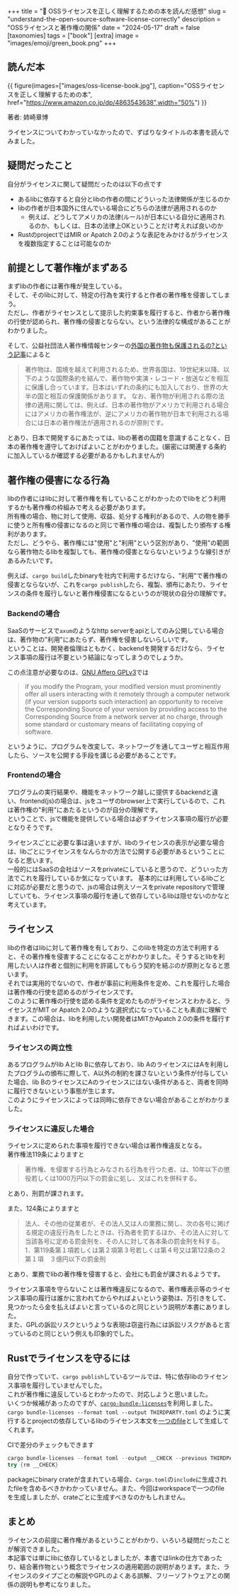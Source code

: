 +++
title = "📗 OSSライセンスを正しく理解するための本を読んだ感想"
slug = "understand-the-open-source-software-license-correctly"
description = "OSSライセンスと著作権の関係"
date = "2024-05-17"
draft = false
[taxonomies]
tags = ["book"]
[extra]
image = "images/emoji/green_book.png"
+++

## 読んだ本

{{ figure(images=["images/oss-license-book.jpg"], caption="OSSライセンスを正しく理解するための本", href="https://www.amazon.co.jp/dp/4863543638",width="50%") }}

著者: 姉崎章博

ライセンスについてわかっていなかったので、ずばりなタイトルの本書を読んでみました。

## 疑問だったこと

自分がライセンスに関して疑問だったのは以下の点です

* あるlibに依存すると自分とlibの作者の間にどういった法律関係が生じるのか
* libの作者が日本国外に住んでいる場合にどちらの法律が適用されるのか
  * 例えば、どうしてアメリカの法律(ルール)が日本にいる自分に適用されるのか、もしくは、日本の法律上OKということだけ考えれば良いのか
* RustのprojectではMIR or Apatch 2.0のような表記をみかけるがライセンスを複数指定することは可能なのか


## 前提として著作権がまずある

まずlibの作者には著作権が発生している。  
そして、そのlibに対して、特定の行為を実行すると作者の著作権を侵害してしまう。  
ただし、作者がライセンスとして提示した約束事を履行すると、作者から著作権の行使が認められ、著作権の侵害とならない。という法律的な構成があることがわかりました。  

そして、公益社団法人著作権情報センターの[外国の著作物も保護されるの?という記事](https://www.cric.or.jp/qa/hajime/hajime5.html)によると


> 著作物は、国境を越えて利用されるため、世界各国は、19世紀末以降、以下のような国際条約を結んで、著作物や実演・レコード・放送などを相互に保護し合っています。日本はいずれの条約にも加入しており、世界の大半の国と相互の保護関係があります。
なお、著作物が利用される際の法律の適用に関しては、例えば、日本の著作物がアメリカで利用される場合にはアメリカの著作権法が、逆にアメリカの著作物が日本で利用される場合には日本の著作権法が適用されるのが原則です。

とあり、日本で開発するにあたっては、libの著者の国籍を意識することなく、日本の著作権を遵守しておけばよいことがわかりました。(厳密には関連する条約に加入しているか確認する必要があるかもしれませんが)


## 著作権の侵害になる行為

libの作者にはlibに対して著作権を有していることがわかったのでlibをどう利用するかも著作権の枠組みで考える必要があります。  
所有権の場合、物に対して使用、収益、処分する権利があるので、人の物を勝手に使うと所有権の侵害になるのと同じで著作権の場合は、複製したり頒布する権利があります。  
ただし、どうやら、著作権には"使用"と"利用"という区別があり、"使用"の範囲なら著作物たるlibを複製しても、著作権の侵害とならないというような線引きがあるみたいです。  

例えば、`cargo build`したbinaryを社内で利用するだけなら、"利用"で著作権の侵害とならないが、これを`cargo publish`したら、複製、頒布にあたり、ライセンスの条件を履行しないと著作権侵害になるというのが現状の自分の理解です。  

### Backendの場合

SaaSのサービスで`axum`のようなhttp serverをapiとしてのみ公開している場合は、著作物の"利用"にあたらず、著作権を侵害しないらしいです。  
ということは、開発者倫理はともかく、backendを開発するだけなら、ライセンス事項の履行は不要という結論になってしまうのでしょうか。  

この点注意が必要なのは、[GNU Affero GPLv3](https://www.gnu.org/licenses/agpl-3.0.en.html)では

> if you modify the Program, your modified version must prominently offer all users interacting with it remotely through a computer network (if your version supports such interaction) an opportunity to receive the Corresponding Source of your version by providing access to the Corresponding Source from a network server at no charge, through some standard or customary means of facilitating copying of software.

というように、プログラムを改変して、ネットワーグを通してユーザと相互作用したら、ソースを公開する手段を講じる必要があることです。


### Frontendの場合

プログラムの実行結果や、機能をネットワーク越しに提供するbackendと違い、frontend(js)の場合は、jsをユーザのbrowser上で実行しているので、これは著作権の"利用"にあたるというのが自分の理解です。  
ということで、jsで機能を提供している場合は必ずライセンス事項の履行が必要となりそうです。　　

ライセンスごとに必要な事は違いますが、libのライセンスの表示が必要な場合は、libごとにライセンスをなんらかの方法で公開する必要があるということになると思います。  
一般的にはSaaSの会社はソースをprivateにしていると思うので、どういった方法でこれを履行しているか気になっています。  基本的には利用しているlibごとに対応が必要だと思うので、jsの場合は例えソースをprivate repositoryで管理していても、ライセンス事項の履行を通して依存しているlibは隠せないのかなと考えています。


## ライセンス

libの作者はlibに対して著作権を有しており、このlibを特定の方法で利用すると、その著作権を侵害することになることがわかりました。そうするとlibを利用したい人は作者と個別に利用を許諾してもらう契約を結ぶのが原則となると思います。  
それでは実用的でないので、作者が事前に利用条件を定め、これを履行した場合は著作権の行使を認めるのがライセンスです。  
このように著作権の行使を認める条件を定めたものがライセンスとわかると、ライセンスがMIT or Apatch 2.0のような選択式になっていることも素直に理解できます。この場合は、libを利用したい開発者はMITかApatch 2.0の条件を履行すればよいわけです。　　

### ライセンスの両立性

あるプログラムがlib Aとlib Bに依存しており、lib AのライセンスにはAを利用したプログラムの頒布に際して、A以外の制約を課さないという条件が付与していた場合、lib BのライセンスにAのライセンスにはない条件があると、両者を同時に履行できないという事態が生じます。  
このようにライセンスによっては同時に依存できない場合があることがわかりました。


### ライセンスに違反した場合

ライセンスに定められた事項を履行できない場合は著作権違反となる。  
著作権法119条によりますと

> 著作権、を侵害する行為とみなされる行為を行つた者、は、10年以下の懲役若しくは1000万円以下の罰金に処し、又はこれを併科する。

とあり、刑罰が課されます。

また、124条によりますと

> 法人、その他の従業者が、その法人又は人の業務に関し、次の各号に掲げる規定の違反行為をしたときは、行為者を罰するほか、その法人に対して当該各号に定める罰金刑を、その人に対して各本条の罰金刑を科する。
  1．第119条第１項若しくは第２項第３号若しくは第４号又は第122条の２第１項　３億円以下の罰金刑

とあり、業務でlibの著作権を侵害すると、会社にも罰金が課されるようです。  

ライセンス事項を守らないことは著作権違反になるので、著作権表示等のライセンス事項の履行は誰かに言われてからやればよいという姿勢は、万引きをして、見つかったら金を払えばよいと言っているのと同じという説明が本書にありました。  
また、GPLの訴訟リスクというような表現は窃盗行為には訴訟リスクがあると言っているのと同じという例えも印象的でした。

## Rustでライセンスを守るには

自分で作っていて、`cargo publish`しているツールでは、特に依存libのライセンス事項を履行していませんでした。  
これが著作権に違反しているとわかったので、対応しようと思いました。  
いくつか候補があったのですが、[`cargo-bundle-licenses`](https://github.com/sstadick/cargo-bundle-licenses)を利用しました。
`cargo bundle-licenses --format toml --output THIRDPARTY.toml` のように実行するとprojectの依存しているlibのライセンス本文を[一つのfile](https://github.com/ymgyt/syndicationd/blob/main/THIRDPARTY.toml)として生成してくれます。  

CIで差分のチェックもできます

```rust
cargo bundle-licenses --format toml --output __CHECK --previous THIRDPARTY.toml --check-previous
try {rm __CHECK}
```

packageにbinary crateが含まれている場合、`Cargo.toml`の`include`に生成されたfileを含めるべきかわかっていません。また、今回はworkspaceで一つのfileを生成しましたが、crateごとに生成すべきなのかもしれません。


## まとめ

ライセンスの前提に著作権があるということがわかり、いろいろ疑問だったことが解消できました。  
本記事では単にlibに依存しているとしましたが、本書ではlinkの仕方であったり、結合著作物という概念でライセンスの適用範囲の説明があります。また、ライセンスのタイプごとの解説やGPLのよくある誤解、フリーソフトウェアとの関係の説明も参考になりました。


